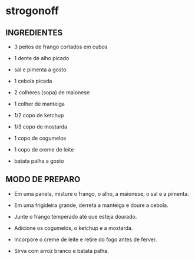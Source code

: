 # strogonoff

## INGREDIENTES
+ 3 peitos de frango cortados em cubos 


* 1 dente de alho picado

* sal e pimenta a gosto

* 1 cebola picada

* 2 colheres (sopa) de maionese

* 1 colher de manteiga

* 1/2 copo de ketchup

* 1/3 copo de mostarda

* 1 copo de cogumelos

* 1 copo de creme de leite

* batata palha a gosto

## MODO DE PREPARO

+ Em uma panela, misture o frango, o alho, a maionese, o sal e a pimenta.

- Em uma frigideira grande, derreta a manteiga e doure a cebola.

+ Junte o frango temperado até que esteja dourado.

+ Adicione os cogumelos, o ketchup e a mostarda.

+ Incorpore o creme de leite e retire do fogo antes de ferver.

+ Sirva com arroz branco e batata palha.